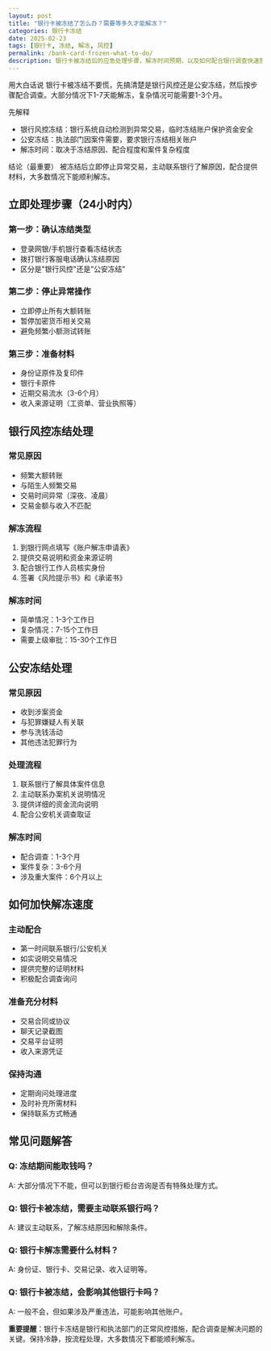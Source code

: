 ```yaml
---
layout: post
title: "银行卡被冻结了怎么办？需要等多久才能解冻？"
categories: 银行卡冻结
date: 2025-02-23
tags: [银行卡, 冻结, 解冻, 风控]
permalink: /bank-card-frozen-what-to-do/
description: 银行卡被冻结后的应急处理步骤，解冻时间预期，以及如何配合银行调查快速恢复账户使用。
---
```


用大白话说
银行卡被冻结不要慌，先搞清楚是银行风控还是公安冻结，然后按步骤配合调查。大部分情况下1-7天能解冻，复杂情况可能需要1-3个月。

先解释
- 银行风控冻结：银行系统自动检测到异常交易，临时冻结账户保护资金安全
- 公安冻结：执法部门因案件需要，要求银行冻结相关账户
- 解冻时间：取决于冻结原因、配合程度和案件复杂程度

结论（最重要）
被冻结后立即停止异常交易，主动联系银行了解原因，配合提供材料，大多数情况下能顺利解冻。

## 立即处理步骤（24小时内）

### 第一步：确认冻结类型
- 登录网银/手机银行查看冻结状态
- 拨打银行客服电话确认冻结原因
- 区分是"银行风控"还是"公安冻结"

### 第二步：停止异常操作
- 立即停止所有大额转账
- 暂停加密货币相关交易
- 避免频繁小额测试转账

### 第三步：准备材料
- 身份证原件及复印件
- 银行卡原件
- 近期交易流水（3-6个月）
- 收入来源证明（工资单、营业执照等）

## 银行风控冻结处理

### 常见原因
- 频繁大额转账
- 与陌生人频繁交易
- 交易时间异常（深夜、凌晨）
- 交易金额与收入不匹配

### 解冻流程
1. 到银行网点填写《账户解冻申请表》
2. 提供交易说明和资金来源证明
3. 配合银行工作人员核实身份
4. 签署《风险提示书》和《承诺书》

### 解冻时间
- 简单情况：1-3个工作日
- 复杂情况：7-15个工作日
- 需要上级审批：15-30个工作日

## 公安冻结处理

### 常见原因
- 收到涉案资金
- 与犯罪嫌疑人有关联
- 参与洗钱活动
- 其他违法犯罪行为

### 处理流程
1. 联系银行了解具体案件信息
2. 主动联系办案机关说明情况
3. 提供详细的资金流向说明
4. 配合公安机关调查取证

### 解冻时间
- 配合调查：1-3个月
- 案件复杂：3-6个月
- 涉及重大案件：6个月以上

## 如何加快解冻速度

### 主动配合
- 第一时间联系银行/公安机关
- 如实说明交易情况
- 提供完整的证明材料
- 积极配合调查询问

### 准备充分材料
- 交易合同或协议
- 聊天记录截图
- 交易平台证明
- 收入来源凭证

### 保持沟通
- 定期询问处理进度
- 及时补充所需材料
- 保持联系方式畅通

## 常见问题解答

### Q: 冻结期间能取钱吗？
A: 大部分情况下不能，但可以到银行柜台咨询是否有特殊处理方式。

### Q: 银行卡被冻结，需要主动联系银行吗？
A: 建议主动联系，了解冻结原因和解除条件。

### Q: 银行卡解冻需要什么材料？
A: 身份证、银行卡、交易记录、收入证明等。

### Q: 银行卡被冻结，会影响其他银行卡吗？
A: 一般不会，但如果涉及严重违法，可能影响其他账户。

**重要提醒**：银行卡冻结是银行和执法部门的正常风控措施，配合调查是解决问题的关键。保持冷静，按流程处理，大多数情况下都能顺利解冻。

